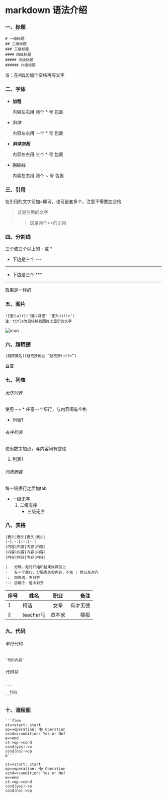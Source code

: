 

# markdown 语法介绍

### 一、标题

```
# 一级标题
## 二级标题
### 三级标题
#### 四级标题
##### 五级标题
###### 六级标题
```

注：在#后边加个空格再写文字

### 二、字体

+ **加粗**

  内容左右用     两个 * 号     包裹

+ *斜体*

  内容左右用     一个 * 号     包裹

+ ***斜体加粗***

  内容左右用     三个 * 号     包裹

+ ~~删除线~~

  内容左右用     两个 ~ 号     包裹

### 三、引用

在引用的文字前加>即可，也可嵌套多个，注意不需要加空格

> 这是引用的文字

> > 这是两个>>的引用

### 四、分割线

三个或三个以上的 - 或 *

+ 下边是三个 ---

---

- 下边是三个 ***

*****

效果是一样的

### 五、图片

```
![图片alt]('图片路径' '图片title')
注：title为鼠标移到图片上显示的文字
```

![icon](C:\Users\Lenovo\Downloads\huawei.png 'huawei')

### 六、超链接

```
[超链接名](超链接地址 “超链接title”)
```

[百度](https://www.baidu.com/ 'baidu')

### 七、列表

###### 无序列表

使用     -  +  *     任意一个都行，与内容间有空格

- 列表1

###### 有序列表

使用数字加点，与内容间有空格

1. 列表1

###### 列表嵌套

每一级换行之后加tab

* 一级无序
  1. 二级有序
     * 三级无序

### 八、表格

```
|表头|表头|表头|表头|
|-|:-:|:-:|-:|
|内容|内容|内容|内容|
|内容|内容|内容|内容|
|内容|内容|内容|内容|

|   分隔，每行开始和结束推荐加上
-   有一个就行，分隔表头和内容，不加 : 默认左对齐
-:  加右边，右对齐
:-: 加两个，居中对齐
```

| 序号 | 姓名      | 职业   | 备注     |
| ---- | -------- | :----: | ------: |
| 1    | 柯洁      | 女拳   | 有才无德  |
| 2    | teacher马 | 资本家 | 福报     |

### 九、代码

###### 单行代码

```
`代码内容`
```

###### 代码块

```
​```
  代码
​```
```

### 十、流程图

```
​```flow
st=>start: start
op=>operation: My Operation
cond=>condition: Yes or No?
e=>end
st->op->cond
cond(yes)->e
cond(no)->op
&```
```

```flow
st=>start: start
op=>operation: My Operation
cond=>condition: Yes or No?
e=>end
st->op->cond
cond(yes)->e
cond(no)->op
```